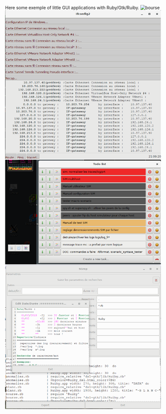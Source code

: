 
Here some exemple of little GUI applications with Ruby/Gtk/Ruiby.
![bourse](https://raw.githubusercontent.com/glurp/ruiby_examples/master/bourse.png)
![ipconfig](https://raw.githubusercontent.com/glurp/ruiby_examples/master/ripconfig.png)
![notes](https://raw.githubusercontent.com/glurp/ruiby_examples/master/notes.png)
![notes](https://raw.githubusercontent.com/glurp/ruiby_examples/master/sgrep.png)
